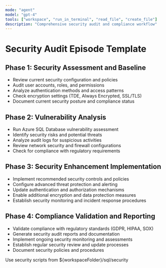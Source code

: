 ```yaml
---
mode: "agent"
model: "gpt-4"
tools: ["workspace", "run_in_terminal", "read_file", "create_file"]
description: "Comprehensive security audit and compliance workflow"
---
```


# Security Audit Episode Template

## Phase 1: Security Assessment and Baseline
- Review current security configuration and policies
- Audit user accounts, roles, and permissions
- Analyze authentication methods and access patterns
- Check encryption settings (TDE, Always Encrypted, SSL/TLS)
- Document current security posture and compliance status

## Phase 2: Vulnerability Analysis
- Run Azure SQL Database vulnerability assessment
- Identify security risks and potential threats
- Analyze audit logs for suspicious activities
- Review network security and firewall configurations
- Check for compliance with regulatory requirements

## Phase 3: Security Enhancement Implementation
- Implement recommended security controls and policies
- Configure advanced threat protection and alerting
- Update authentication and authorization mechanisms
- Enable additional encryption and data protection measures
- Establish security monitoring and incident response procedures

## Phase 4: Compliance Validation and Reporting
- Validate compliance with regulatory standards (GDPR, HIPAA, SOX)
- Generate security audit reports and documentation
- Implement ongoing security monitoring and assessments
- Establish regular security review and update processes
- Document security policies and procedures

Use security scripts from ${workspaceFolder}/sql/security
